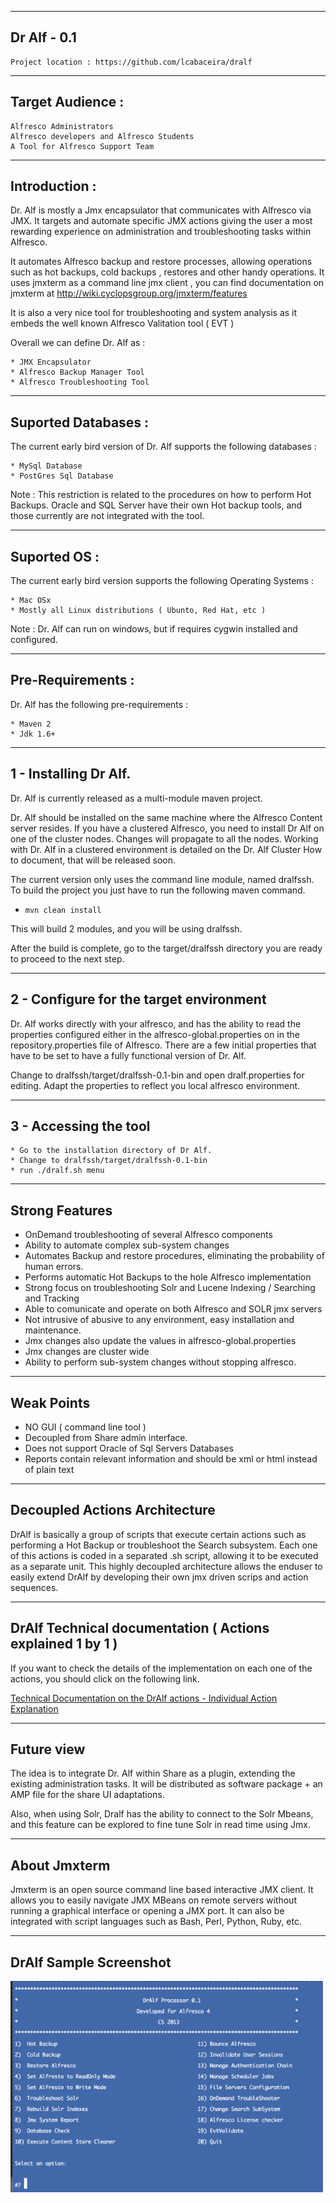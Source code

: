 --------------
Dr Alf - 0.1
------------- 
    
    Project location : https://github.com/lcabaceira/dralf

-----------------
Target Audience :
-----------------

    Alfresco Administrators 
    Alfresco developers and Alfresco Students
    A Tool for Alfresco Support Team
    
-------------
Introduction :
------------- 

Dr. Alf is mostly a Jmx encapsulator that communicates with Alfresco via JMX. It targets and automate specific
JMX actions giving the user a most rewarding experience on administration and troubleshooting tasks within Alfresco.

It automates Alfresco backup and restore processes, allowing operations such as hot backups, cold backups , restores and other handy operations. 
It uses jmxterm as a command line jmx client , you can find documentation on jmxterm at http://wiki.cyclopsgroup.org/jmxterm/features

It is also a very nice tool for troubleshooting and system analysis as it embeds the well known Alfresco Valitation tool ( EVT )

Overall we can define Dr. Alf as :

    * JMX Encapsulator
    * Alfresco Backup Manager Tool
    * Alfresco Troubleshooting Tool

--------------------
Suported Databases :
--------------------

The current early bird version of Dr. Alf supports the following databases :

    * MySql Database
    * PostGres Sql Database

Note : This restriction is related to the procedures on how to perform Hot Backups. Oracle and SQL Server have their own
Hot backup tools, and those currently are not integrated with the tool.

--------------------
Suported OS        :
--------------------

The current early bird version supports the following Operating Systems :

    * Mac OSx
    * Mostly all Linux distributions ( Ubunto, Red Hat, etc ) 

Note : Dr. Alf can run on windows, but if requires cygwin installed and configured.    

--------------------
Pre-Requirements   :
--------------------

Dr. Alf has the following pre-requirements :

    * Maven 2
    * Jdk 1.6+
    
----------------------
1 - Installing Dr Alf. 
----------------------

Dr. Alf is currently released as a multi-module maven project. 

Dr. Alf should be installed on the same machine where the Alfresco Content server resides. 
If you have a clustered Alfresco, you need to install Dr Alf on one of the cluster nodes. 
Changes will propagate to all the nodes. Working with Dr. Alf in a clustered environment is detailed on 
the Dr. Alf Cluster How to document, that will be released soon.

The current version only uses the command line
module, named dralfssh. To build the project you just have to run the following maven command.

- `mvn clean install` 

This will build 2 modules, and you will be using dralfssh.

After the build is complete, go to the target/dralfssh directory you are ready to proceed to the next step.

-----------------------------------------
2 - Configure for the target environment
-----------------------------------------

Dr. Alf works directly with your alfresco, and has the ability to read the properties configured either in 
the alfresco-global.properties on in the repository.properties file of Alfresco. There are a few
initial properties that have to be set to have a fully functional version of Dr. Alf.

Change to dralfssh/target/dralfssh-0.1-bin and open dralf.properties for editing.
Adapt the properties to reflect you local alfresco environment.

-----------------------
3 - Accessing the tool
-----------------------

    * Go to the installation directory of Dr Alf.
    * Change to dralfssh/target/dralfssh-0.1-bin
    * run ./dralf.sh menu

------------------------------------    
Strong Features
------------------------------------
   
   * OnDemand troubleshooting of several Alfresco components
   * Ability to automate complex sub-system changes
   * Automates Backup and restore procedures, eliminating the probability of human errors.
   * Performs automatic Hot Backups to the hole Alfresco implementation
   * Strong focus on troubleshooting Solr and Lucene Indexing / Searching and Tracking
   * Able to comunicate and operate on both Alfresco and SOLR jmx servers
   * Not intrusive of abusive to any environment, easy installation and maintenance.
   * Jmx changes also update the values in alfresco-global.properties
   * Jmx changes are cluster wide
   * Ability to perform sub-system changes without stopping alfresco.

------------------------------------    
Weak Points 
------------------------------------
   
   * NO GUI ( command line tool ) 
   * Decoupled from Share admin interface.
   * Does not support Oracle of Sql Servers Databases
   * Reports contain relevant information and should be xml or html instead of plain text
 
 
------------------------------------    
Decoupled Actions Architecture
------------------------------------
  
  DrAlf is basically a group of scripts that execute certain actions such as performing a Hot Backup or troubleshoot
  the Search subsystem. Each one of this actions is coded in a separated .sh script, allowing it to be executed as 
  a separate unit. This highly decoupled architecture allows the enduser to easily extend DrAlf by developing their
  own jmx driven scrips and action sequences.
  
----------------------------------------------------------    
DrAlf Technical documentation ( Actions explained 1 by 1 ) 
----------------------------------------------------------

  If you want to check the details of the implementation on each one of the actions, you should click on the following link.
  
[Technical Documentation on the DrAlf actions - Individual Action Explanation ](TECHDETAILS.md)

------------------------------------    
Future view
------------------------------------
The idea is to integrate Dr. Alf within Share as a plugin, extending the existing administration tasks.
It will be distributed as software package + an AMP file for the share UI adaptations.

Also, when using Solr, Dralf has the ability to connect to the Solr Mbeans, and this feature can be explored to
fine tune Solr in read time using Jmx.

------------------------------------    
About Jmxterm
------------------------------------
Jmxterm is an open source command line based interactive JMX client. It allows you to easily navigate JMX MBeans on remote servers without running 
a graphical interface or opening a JMX port. It can also be integrated with script languages such as Bash, Perl, Python, Ruby, etc. 

------------------------------------    
DrAlf Sample Screenshot
------------------------------------

<img align="left" src="dr_alf_0_1.png" alt="tool Menu"/> 

